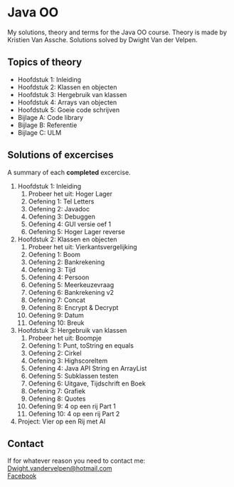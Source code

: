 # Java OO
My solutions, theory and terms for the Java OO course.
Theory is made by Kristien Van Assche.
Solutions solved by Dwight Van der Velpen.

## Topics of theory
- Hoofdstuk 1: Inleiding
- Hoofdstuk 2: Klassen en objecten
- Hoofdstuk 3: Hergebruik van klassen
- Hoofdstuk 4: Arrays van objecten
- Hoofdstuk 5: Goeie code schrijven
- Bijlage A: Code library
- Bijlage B: Referentie
- Bijlage C: ULM

## Solutions of excercises
A summary of each **completed** excercise.
1. Hoofdstuk 1: Inleiding
	1. Probeer het uit: Hoger Lager
	2. Oefening 1: Tel Letters
	3. Oefening 2: Javadoc
	4. Oefening 3: Debuggen
	5. Oefening 4: GUI versie oef 1
	6. Oefening 5: Hoger Lager reverse
2. Hoofdstuk 2: Klassen en objecten
	1. Probeer het uit: Vierkantsvergelijking
	2. Oefening 1: Boom
	3. Oefening 2: Bankrekening
	4. Oefening 3: Tijd
	5. Oefening 4: Persoon
	6. Oefening 5: Meerkeuzevraag
	7. Oefening 6: Bankrekening v2
	8. Oefening 7: Concat
	9. Oefening 8: Encrypt & Decrypt
	10. Oefening 9: Datum
	11. Oefening 10: Breuk
3. Hoofdstuk 3: Hergebruik van klassen
	1. Probeer het uit: Boompje
	2. Oefening 1: Punt, toString en equals
	3. Oefening 2: Cirkel
	4. Oefening 3: HighscoreItem
	5. Oefening 4: Java API String en ArrayList
	6. Oefening 5: Subklassen testen
	7. Oefening 6: Uitgave, Tijdschrift en Boek
	8. Oefening 7: Grafiek
	9. Oefening 8: Quotes
	10. Oefening 9: 4 op een rij Part 1
	11. Oefening 10: 4 op een rij Part 2
5. Project: Vier op een Rij met AI

## Contact
If for whatever reason you need to contact me:  
<Dwight.vandervelpen@hotmail.com>  
[Facebook](https://www.facebook.com/Dfr34k)
